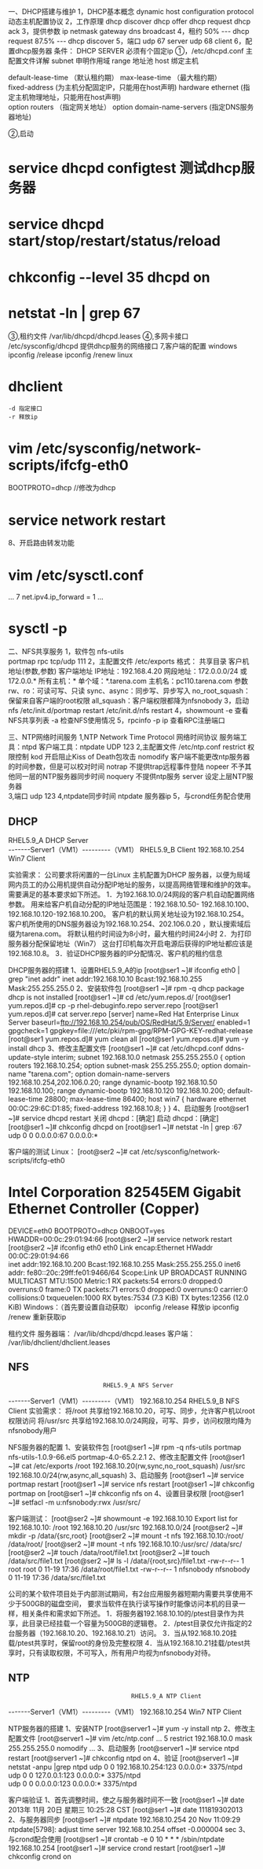 一、DHCP搭建与维护
1，DHCP基本概念
	dynamic host configuration protocol 动态主机配置协议
2，工作原理
	dhcp discover
	dhcp offer
	dhcp request
	dhcp ack
3，提供参数
	ip netmask gateway dns broadcast
4，租约
	50%   --- dhcp request
	87.5% --- dhcp discover
5，端口
	udp 67  server
	udp 68  client
6，配置dhcp服务器
条件：
DHCP SERVER 必须有个固定ip
①，/etc/dhcpd.conf 主配置文件详解
subnet 		申明作用域
range  		地址池
host   		绑定主机

default-lease-time  （默认租约期）
max-lease-time      （最大租约期）	        
fixed-address        (为主机分配固定IP，只能用在host声明)	
hardware   ethernet  (指定主机物理地址，只能用在host声明)	
option  routers        （指定网关地址）
option  domain-name-servers    (指定DNS服务器地址)

②,启动
# service dhcpd configtest	测试dhcp服务器
# service dhcpd start/stop/restart/status/reload
# chkconfig --level 35 dhcpd on
# netstat -ln | grep 67
③,租约文件
/var/lib/dhcpd/dhcpd.leases
④,多网卡接口
/etc/sysconfig/dhcpd	提供dhcp服务的网络接口
7,客户端的配置
windows
	ipconfig /release
	ipconfig /renew
linux
# dhclient
	-d 指定接口
	-r 释放ip
# vim /etc/sysconfig/network-scripts/ifcfg-eth0
BOOTPROTO=dhcp   		//修改为dhcp
# service network restart
8、开启路由转发功能
# vim /etc/sysctl.conf 
...
  7 net.ipv4.ip_forward = 1
...
# sysctl -p

二、NFS共享服务
1，软件包
	nfs-utils	
	portmap	rpc  tcp/udp 111
2，主配置文件
	/etc/exports
格式：
共享目录	 客户机地址(参数,参数)
客户端地址
	IP地址：192.168.4.20
	网段地址：172.0.0.0/24 或 172.0.0.*
	所有主机：*
	单个域：*.tarena.com 
	主机名：pc110.tarena.com
参数
	rw、ro：可读可写、只读
	sync、async：同步写、异步写入
	no_root_squash：保留来自客户端的root权限
	all_squash：客户端权限都降为nfsnobody
3，启动nfs
	/etc/init.d/portmap restart
	/etc/init.d/nfs restart
4，showmount	
	-e	查看NFS共享列表
	-a	检查NFS使用情况
5，rpcinfo -p ip	查看RPC注册端口

三、NTP网络时间服务
1,NTP Network Time Protocol   网络时间协议
服务端工具：ntpd
客户端工具：ntpdate
UDP 123
2,主配置文件
/etc/ntp.conf
restrict	    权限控制
      kod	         开启阻止Kiss of Death包攻击
      nomodify    客户端不能更改ntp服务器的时间参数，但是可以校对时间
      notrap        不提供trap远程事件登陆
      nopeer        不予其他同一层的NTP服务器同步时间
     noquery       不提供ntp服务	
server	    设定上层NTP服务器	
3,端口
	udp 123
4,ntpdate同步时间
	ntpdate 服务器ip
5，与crond任务配合使用

## DHCP
RHEL5.9_A  DHCP Server	
-------Server1（VM1）---------（VM1） RHEL5.9_B  Client
      192.168.10.254                                   Win7  	 Client

实验需求：
公司要求将闲置的一台Linux 主机配置为DHCP 服务器，以便为局域网内员工的办公用机提供自动分配IP地址的服务，以提高网络管理和维护的效率。需要满足的基本要求如下所述。
1．为192.168.10.0/24网段的客户机自动配置网络参数。
	用来给客户机自动分配的IP地址范围是：192.168.10.50-	192.168.10.100、192.168.10.120-192.168.10.200。
	客户机的默认网关地址设为192.168.10.254。
	客户机所使用的DNS服务器设为192.168.10.254、202.106.0.20	，默认搜索域后缀为tarena.com。
	将默认租约时间设为8小时，最大租约时间24小时
2．为打印服务器分配保留地址（Win7）
	这台打印机每次开启电源后获得的IP地址都应该是192.168.10.8。
3．验证DHCP服务器的IP分配情况、客户机的租约信息

DHCP服务器的搭建
1、设置RHEL5.9_A的ip
[root@ser1 ~]# ifconfig eth0 | grep "inet addr"
          inet addr:192.168.10.10  Bcast:192.168.10.255  Mask:255.255.255.0
2、安装软件包
[root@ser1 ~]# rpm -q dhcp
package dhcp is not installed
[root@ser1 ~]# cd /etc/yum.repos.d/
[root@ser1 yum.repos.d]# cp -p rhel-debuginfo.repo server.repo
[root@ser1 yum.repos.d]# cat server.repo 
[server]
name=Red Hat Enterprise Linux Server 
baseurl=ftp://192.168.10.254/pub/OS/RedHat/5.9/Server/
enabled=1
gpgcheck=1
gpgkey=file:///etc/pki/rpm-gpg/RPM-GPG-KEY-redhat-release
[root@ser1 yum.repos.d]# yum clean all
[root@ser1 yum.repos.d]# yum -y install dhcp
3、修改主配置文件
[root@ser1 ~]# cat /etc/dhcpd.conf 
ddns-update-style interim;
subnet 192.168.10.0 netmask 255.255.255.0 {
        option routers                  192.168.10.254;
        option subnet-mask              255.255.255.0;
        option domain-name              "tarena.com";
        option domain-name-servers      192.168.10.254,202.106.0.20;
        range dynamic-bootp 192.168.10.50 192.168.10.100;
        range dynamic-bootp 192.168.10.120 192.168.10.200;
        default-lease-time 28800;
        max-lease-time 86400;
        host win7 {
                hardware ethernet 00:0C:29:6C:D1:85;
                fixed-address 192.168.10.8;
        }
}
4、启动服务
[root@ser1 ~]# service dhcpd restart
关闭 dhcpd：[确定]
启动 dhcpd：[确定]
[root@ser1 ~]# chkconfig dhcpd on
[root@ser1 ~]# netstat -ln | grep :67
udp        0      0 0.0.0.0:67                  0.0.0.0:*

客户端的测试
Linux：
[root@ser2 ~]# cat /etc/sysconfig/network-scripts/ifcfg-eth0
# Intel Corporation 82545EM Gigabit Ethernet Controller (Copper)
DEVICE=eth0
BOOTPROTO=dhcp
ONBOOT=yes
HWADDR=00:0c:29:01:94:66
[root@ser2 ~]# service network restart
[root@ser2 ~]# ifconfig eth0
eth0      Link encap:Ethernet  HWaddr 00:0C:29:01:94:66  
          inet addr:192.168.10.200  Bcast:192.168.10.255  Mask:255.255.255.0
          inet6 addr: fe80::20c:29ff:fe01:9466/64 Scope:Link
          UP BROADCAST RUNNING MULTICAST  MTU:1500  Metric:1
          RX packets:54 errors:0 dropped:0 overruns:0 frame:0
          TX packets:71 errors:0 dropped:0 overruns:0 carrier:0
          collisions:0 txqueuelen:1000 
          RX bytes:7534 (7.3 KiB)  TX bytes:12356 (12.0 KiB)
Windows：（首先要设置自动获取）
	ipconfig /release	释放ip
	ipconfig /renew	重新获取ip

租约文件
服务器端： /var/lib/dhcpd/dhcpd.leases
客户端：    /var/lib/dhclient/dhclient.leases 

## NFS
		              	       RHEL5.9_A NFS Server
-------Server1（VM1）---------（VM1） 
          192.168.10.254                     RHEL5.9_B  NFS Client
实验需求：
将/root 共享给192.168.10.20，可写、同步，允许客户机以root权限访问
将/usr/src 共享给192.168.10.0/24网段，可写、异步，访问权限均降为nfsnobody用户

NFS服务器的配置
1、安装软件包
[root@ser1 ~]# rpm -q nfs-utils portmap
nfs-utils-1.0.9-66.el5
portmap-4.0-65.2.2.1
2、修改主配置文件
[root@ser1 ~]# cat /etc/exports
/root   192.168.10.20(rw,sync,no_root_squash)
/usr/src        192.168.10.0/24(rw,async,all_squash)
3、启动服务
[root@ser1 ~]# service portmap restart
[root@ser1 ~]# service nfs restart
[root@ser1 ~]# chkconfig portmap on
[root@ser1 ~]# chkconfig nfs on
4、设置目录权限
[root@ser1 ~]# setfacl -m u:nfsnobody:rwx /usr/src/

客户端测试：
[root@ser2 ~]# showmount -e 192.168.10.10
Export list for 192.168.10.10:
/root    192.168.10.20
/usr/src 192.168.10.0/24
[root@ser2 ~]# mkdir -p /data/{src,root}
[root@ser2 ~]# mount -t nfs 192.168.10.10:/root/ /data/root/
[root@ser2 ~]# mount -t nfs 192.168.10.10:/usr/src/ /data/src/
[root@ser2 ~]# touch /data/root/file1.txt
[root@ser2 ~]# touch /data/src/file1.txt
[root@ser2 ~]# ls -l /data/{root,src}/file1.txt
-rw-r--r-- 1 root      root      0 11-19 17:36 /data/root/file1.txt
-rw-r--r-- 1 nfsnobody nfsnobody 0 11-19 17:36 /data/src/file1.txt



公司的某个软件项目处于内部测试期间，有2台应用服务器短期内需要共享使用不少于500GB的磁盘空间，
要求当软件在执行读写操作时能像访问本机的目录一样，相关条件和需求如下所述。
1．将服务器192.168.10.10的/ptest目录作为共享，此目录已经挂载一个容量为500GB的逻辑卷。
2．/ptest目录仅允许指定的2台服务器（192.168.10.20、192.168.10.21）访问。
3．当从192.168.10.20挂载/ptest共享时，保留root的身份及完整权限
4．当从192.168.10.21挂载/ptest共享时，只有读取权限，不可写入，所有用户均视为nfsnobody对待。

## NTP
		              	               RHEL5.9_A NTP Client
-------Server1（VM1）---------（VM1） 
       192.168.10.254                                 Win7  	NTP Client

NTP服务器的搭建
1、安装NTP
[root@server1 ~]# yum -y install ntp
2、修改主配置文件
[root@server1 ~]# vim /etc/ntp.conf
...
  5 restrict 192.168.10.0 mask 255.255.255.0 nomodify
...
3、启动服务
[root@server1 ~]# service ntpd restart
[root@server1 ~]# chkconfig ntpd on
4、验证
[root@server1 ~]# netstat -anpu |grep ntpd
udp        0      0 192.168.10.254:123    0.0.0.0:*              3375/ntpd  
udp        0      0 127.0.0.1:123             0.0.0.0:*              3375/ntpd  
udp        0      0 0.0.0.0:123                 0.0.0.0:*              3375/ntpd           

客户端验证
1、首先调整时间，使之与服务器时间不一致
[root@ser1 ~]# date
2013年 11月 20日 星期三 10:25:28 CST
[root@ser1 ~]# date 111819302013
2、与服务器同步
[root@ser1 ~]# ntpdate 192.168.10.254
20 Nov 11:09:29 ntpdate[5798]: adjust time server 192.168.10.254 offset -0.000004 sec
3、与crond配合使用
[root@ser1 ~]# crontab -e
0 10 * * * /sbin/ntpdate 192.168.10.254
[root@ser1 ~]# service crond restart
[root@ser1 ~]# chkconfig crond on



